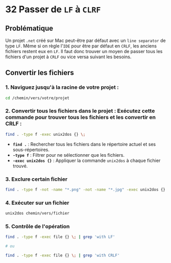 # 32 Passer de `LF` à `CLRF`

## Problématique

Un projet `.net` créé sur Mac peut-être par défaut avec un `line separator` de type `LF`. Même si on règle l'`IDE` pour être par défaut en `CRLF`, les anciens fichiers restent eux en `LF`. Il faut donc trouver un moyen de passer tous les fichiers d'un projet à `CRLF` ou vice versa suivant les besoins.



## Convertir les fichiers

### 1. **Naviguez jusqu'à la racine de votre projet :**

   ```bash
   cd /chemin/vers/votre/projet
   ```



### 2. **Convertir tous les fichiers dans le projet :** Exécutez cette commande pour trouver tous les fichiers et les convertir en **CRLF** :

   ```bash
  find . -type f -exec unix2dos {} \;
   ```

   - **`find .`** : Rechercher tous les fichiers dans le répertoire actuel et ses sous-répertoires.
   - **`-type f`** : Filtrer pour ne sélectionner que les fichiers.
   - **`-exec unix2dos {}`** : Appliquer la commande `unix2dos` à chaque fichier trouvé.



### 3. Exclure certain fichier

```bash
find . -type f -not -name "*.png" -not -name "*.jpg" -exec unix2dos {} \;
```



### 4. Exécuter sur un fichier

```bash
unix2dos chemin/vers/fichier
```



### 5. Contrôle de l'opération

```bash
find . -type f -exec file {} \; | grep 'with LF'

# ou

find . -type f -exec file {} \; | grep 'with CRLF'
```


